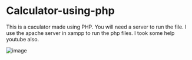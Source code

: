 # Calculator-using-php
This is a caculator made using PHP.
You will need a server to run the file. 
I use the apache server in xampp to run the php files.
I took some help youtube also.


![image](https://github.com/koze2totwo/Calculator-using-php/assets/112062753/2bfe78c8-f542-4629-a691-3520c808c719)

